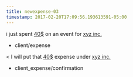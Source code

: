```yaml
---
title: newexpense-03
timestamp: 2017-02-20T17:09:56.193613591-05:00
---
```


i just spent [40$](amount_of_money) on an event for [xyz inc.](company_name)
* client/expense

< I will put that [40$](amount_of_money) expense under [xyz inc.](company_name)
* client_expense/confirmation
